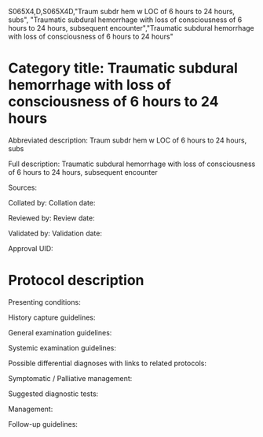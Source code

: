 S065X4,D,S065X4D,"Traum subdr hem w LOC of 6 hours to 24 hours, subs", "Traumatic subdural hemorrhage with loss of consciousness of 6 hours to 24 hours, subsequent encounter","Traumatic subdural hemorrhage with loss of consciousness of 6 hours to 24 hours"
# Category title: Traumatic subdural hemorrhage with loss of consciousness of 6 hours to 24 hours

Abbreviated description: Traum subdr hem w LOC of 6 hours to 24 hours, subs

Full description: Traumatic subdural hemorrhage with loss of consciousness of 6 hours to 24 hours, subsequent encounter

Sources:

Collated by:
Collation date:

Reviewed by:
Review date:

Validated by:
Validation date:

Approval UID:

# Protocol description

Presenting conditions:

History capture guidelines:

General examination guidelines:

Systemic examination guidelines:

Possible differential diagnoses with links to related protocols:

Symptomatic / Palliative management:

Suggested diagnostic tests:

Management:

Follow-up guidelines:

